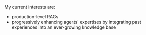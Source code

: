 My current interests are:
- production-level RAGs
- progressively enhancing agents' expertises by integrating past experiences into an ever-growing knowledge base
